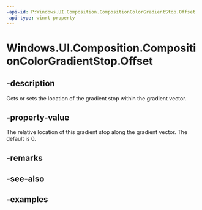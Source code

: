 ```yaml
---
-api-id: P:Windows.UI.Composition.CompositionColorGradientStop.Offset
-api-type: winrt property
---
```


<!-- Property syntax.
public float Offset { get;  set; }
-->

# Windows.UI.Composition.CompositionColorGradientStop.Offset

## -description

Gets or sets the location of the gradient stop within the gradient vector.



## -property-value

The relative location of this gradient stop along the gradient vector. The default is 0.

## -remarks

## -see-also

## -examples


